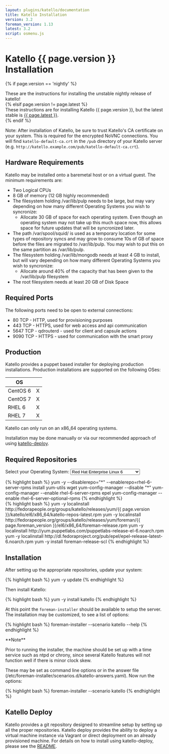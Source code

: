 ```yaml
---
layout: plugins/katello/documentation
title: Katello Installation
version: 3.2
foreman_version: 1.13
latest: 3.2
script: osmenu.js
---
```


# Katello {{ page.version }} Installation

{% if page.version == 'nightly' %}
  <div class="alert alert-danger">
    These are the instructions for installing the unstable nightly release of katello!
  </div>
{% elsif page.version != page.latest %}
  <div class="alert alert-danger">
    These instructions are for installing Katello {{ page.version }}, but the latest stable is <a href="/plugins/katello/{{ page.latest }}/installation/index.html">{{ page.latest }}</a>.
  </div>
{% endif %}

Note: After installation of Katello, be sure to trust Katello's CA certificate on your system.  This is required for the encrypted NoVNC connections. You will find `katello-default-ca.crt` in the `/pub` directory of your Katello server (e.g. `http://katello.example.com/pub/katello-default-ca.crt`).

## Hardware Requirements

Katello may be installed onto a baremetal host or on a virtual guest.  The minimum requirements are:

* Two Logical CPUs
* 8 GB of memory (12 GB highly recommended)
* The filesystem holding /var/lib/pulp needs to be large, but may vary depending on how many different Operating Systems you wish to syncronize:
  * Allocate 30 GB of space for each operating system.  Even though an operating system may not take up this much space now, this allows space for future updates that will be syncronized later.
* The path /var/spool/squid/ is used as a temporary location for some types of repository syncs and may grow to consume 10s of GB of space before the files are migrated to /var/lib/pulp.  You may wish to put this on the same partition as /var/lib/pulp.
* The filesystem holding /var/lib/mongodb needs at least 4 GB to install, but will vary depending on how many different Operating Systems you wish to syncronize:
  * Allocate around 40% of the capacity that has been given to the /var/lib/pulp filesystem
* The root filesystem needs at least 20 GB of Disk Space

## Required Ports

The following ports need to be open to external connections:

* 80 TCP - HTTP, used for provisioning purposes
* 443 TCP - HTTPS, used for web access and api communication
* 5647 TCP - qdrouterd - used for client and capsule actions
* 9090 TCP - HTTPS - used for communication with the smart proxy

## Production

Katello provides a puppet based installer for deploying production installations. Production installations are supported on the following OSes:

<div class="row">
  <div class="col-sm-3">
    <table class="table table-bordered table-condensed">
      <thead>
        <tr>
          <th>OS</th>
          <th></th>
        </tr>
      </thead>
      <tbody>
        <tr>
          <td>CentOS 6</td>
          <td>X</td>
        </tr>
        <tr>
          <td>CentOS 7</td>
          <td>X</td>
        </tr>
        <tr>
          <td>RHEL 6</td>
          <td>X</td>
        </tr>
        <tr>
          <td>RHEL 7</td>
          <td>X</td>
        </tr>
      </tbody>
    </table>
  </div>
</div>

Katello can only run on an x86_64 operating systems.

Installation may be done manually or via our recommended approach of using [katello-deploy](#katello-deploy).

## Required Repositories

<p>Select your Operating System: <select id="operatingSystems">
   <option value="rhel6">Red Hat Enterprise Linux 6</option>
   <option value="rhel7">Red Hat Enterprise Linux 7</option>
   <option value="el6">Enterprise Linux 6 (CentOS, etc.)</option>
   <option value="el7">Enterprise Linux 7 (CentOS, etc.)</option>
   </select>
</p>
<div id="rhel6" markdown="1">
{% highlight bash %}
yum -y  --disablerepo="*" --enablerepo=rhel-6-server-rpms install yum-utils wget
yum-config-manager --disable "*"
yum-config-manager --enable rhel-6-server-rpms epel
yum-config-manager --enable rhel-6-server-optional-rpms
{% endhighlight %}
</div>

<div id="el6" markdown="1">
{% highlight bash %}
yum -y localinstall http://fedorapeople.org/groups/katello/releases/yum/{{ page.version }}/katello/el6/x86_64/katello-repos-latest.rpm
yum -y localinstall http://fedorapeople.org/groups/katello/releases/yum/foreman/{{ page.foreman_version }}/el6/x86_64/foreman-release.rpm
yum -y localinstall http://yum.puppetlabs.com/puppetlabs-release-el-6.noarch.rpm
yum -y localinstall http://dl.fedoraproject.org/pub/epel/epel-release-latest-6.noarch.rpm
yum -y install foreman-release-scl
{% endhighlight %}
</div>

<div id="rhel7" style="display: none;" markdown="1">
{% highlight bash %}
yum -y  --disablerepo="*" --enablerepo=rhel-7-server-rpms install yum-utils wget
yum-config-manager --disable "*"
yum-config-manager --enable rhel-7-server-rpms
yum-config-manager --enable rhel-7-server-optional-rpms
yum-config-manager --enable rhel-7-server-extras-rpms
{% endhighlight %}
</div>

<div id="el7" style="display: none;" markdown="1">
{% highlight bash %}
yum -y localinstall http://fedorapeople.org/groups/katello/releases/yum/{{ page.version }}/katello/el7/x86_64/katello-repos-latest.rpm
yum -y localinstall http://yum.theforeman.org/releases/{{ page.foreman_version  }}/el7/x86_64/foreman-release.rpm
yum -y localinstall http://yum.puppetlabs.com/puppetlabs-release-el-7.noarch.rpm
yum -y localinstall http://dl.fedoraproject.org/pub/epel/epel-release-latest-7.noarch.rpm
yum -y install foreman-release-scl
{% endhighlight %}
</div>

## Installation
After setting up the appropriate repositories, update your system:

{% highlight bash %}
yum -y update
{% endhighlight %}

Then install Katello:

{% highlight bash %}
yum -y install katello
{% endhighlight %}

At this point the `foreman-installer` should be available to setup the server. The installation may be customized, to see a list of options:

{% highlight bash %}
foreman-installer --scenario katello --help
{% endhighlight %}

<div class="alert alert-info" markdown="1">
**Note**

Prior to running the installer, the machine should be set up with a time service such as ntpd or chrony, since several Katello features will not function well if there is minor clock skew.
</div>


These may be set as command line options or in the answer file (/etc/foreman-installer/scenarios.d/katello-answers.yaml). Now run the options:

{% highlight bash %}
foreman-installer --scenario katello <options>
{% endhighlight %}

## Katello Deploy

Katello provides a git repository designed to streamline setup by setting up all the proper repositories. Katello deploy provides the ability to deploy a virtual machine instance via Vagrant or direct deployment on an already provisioned machine. For details on how to install using katello-deploy, please see the [README](https://github.com/Katello/katello-deploy/blob/master/README.md).


